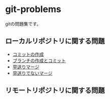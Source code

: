 # git-problems

gitの問題集です。

## ローカルリポジトリに関する問題

- [コミットの作成](./problems/commit.md)
- [ブランチの作成とコミット](./problems/branching.md)
- [早送りマージ](./problems/ff-merge.md)
- [早送りでないマージ](./problems/non-ff-merge.md)

## リモートリポジトリに関する問題
